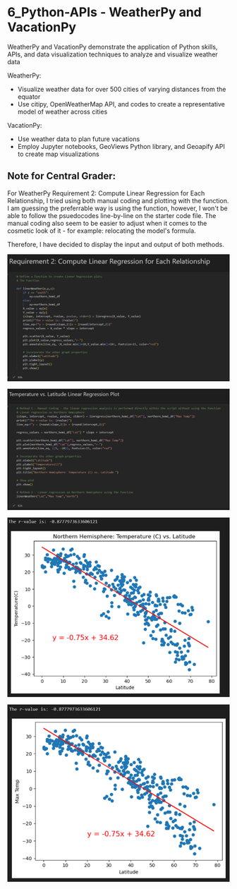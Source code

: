# 6_Python-APIs - WeatherPy and VacationPy

WeatherPy and VacationPy demonstrate the application of Python skills, APIs, and data visualization techniques to analyze and visualize weather data

WeatherPy:
- Visualize weather data for over 500 cities of varying distances from the equator
- Use citipy, OpenWeatherMap API, and codes to create a representative model of weather across cities

VacationPy:
- Use weather data to plan future vacations
- Employ Jupyter notebooks, GeoViews Python library, and Geoapify API to create map visualizations

## Note for Central Grader:
For WeatherPy Requirement 2: Compute Linear Regression for Each Relationship, I tried using both manual coding and plotting with the function. 
I am guessing the preferrable way is using the function, however, I won't be able to follow the psuedocodes line-by-line on the starter code file.
The manual coding also seem to be easier to adjust when it comes to the cosmetic look of it - for example: relocating the model's formula.

Therefore, I have decided to display the input and output of both methods.

![Image Description](https://github.com/vanillatyy1/6_Python-APIs/blob/918ed520c15fbb2878768c25b63326a3a868b82c/Screenshot_for_readme/example1.png)

![Example Image](https://github.com/vanillatyy1/6_Python-APIs/blob/main/Screenshot_for_readme/example.png)

![Northern Hemisphere Temperature vs Latitude - Method 1](https://github.com/vanillatyy1/6_Python-APIs/blob/main/Screenshot_for_readme/Northern%20HemisphereTempC%20vs%20Latitude_method1.png)

![Northern Hemisphere Temperature vs Latitude - Method 2](https://github.com/vanillatyy1/6_Python-APIs/blob/main/Screenshot_for_readme/Northern%20HemisphereTempC%20vs%20Latitude_method2.png)

